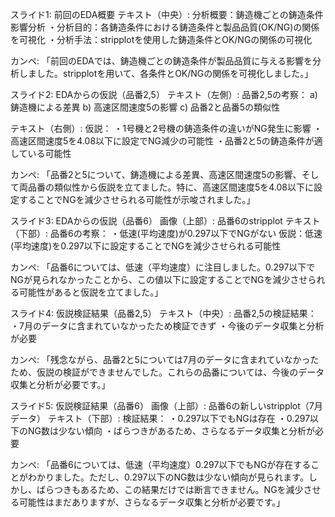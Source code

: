 スライド1: 前回のEDA概要
テキスト（中央）:
分析概要：鋳造機ごとの鋳造条件影響分析
・分析目的：各鋳造条件における鋳造条件と製品品質(OK/NG)の関係を可視化
・分析手法：stripplotを使用した鋳造条件とOK/NGの関係の可視化

カンペ: 「前回のEDAでは、鋳造機ごとの鋳造条件が製品品質に与える影響を分析しました。stripplotを用いて、各条件とOK/NGの関係を可視化しました。」

スライド2: EDAからの仮説（品番2,5）
テキスト（左側）:
品番2,5の考察：
a) 鋳造機による差異
b) 高速区間速度5の影響
c) 品番2と品番5の類似性

テキスト（右側）:
仮説：
・1号機と2号機の鋳造条件の違いがNG発生に影響
・高速区間速度5を4.08以下に設定でNG減少の可能性
・品番2と5の鋳造条件が適している可能性

カンペ: 「品番2と5について、鋳造機による差異、高速区間速度5の影響、そして両品番の類似性から仮説を立てました。特に、高速区間速度5を4.08以下に設定することでNGを減少させられる可能性が示唆されました。」

スライド3: EDAからの仮説（品番6）
画像（上部）: 品番6のstripplot
テキスト（下部）:
品番6の考察：
・低速(平均速度)が0.297以下でNGがない
仮説：低速(平均速度)を0.297以下に設定することでNGを減少させられる可能性

カンペ: 「品番6については、低速（平均速度）に注目しました。0.297以下でNGが見られなかったことから、この値以下に設定することでNGを減少させられる可能性があると仮説を立てました。」

スライド4: 仮説検証結果（品番2,5）
テキスト（中央）:
品番2,5の検証結果：
・7月のデータに含まれていなかったため検証できず
・今後のデータ収集と分析が必要

カンペ: 「残念ながら、品番2と5については7月のデータに含まれていなかったため、仮説の検証ができませんでした。これらの品番については、今後のデータ収集と分析が必要です。」

スライド5: 仮説検証結果（品番6）
画像（上部）: 品番6の新しいstripplot（7月データ）
テキスト（下部）:
検証結果：
・0.297以下でもNGは存在
・0.297以下のNG数は少ない傾向
・ばらつきがあるため、さらなるデータ収集と分析が必要

カンペ: 「品番6については、低速（平均速度）0.297以下でもNGが存在することがわかりました。ただし、0.297以下のNG数は少ない傾向が見られます。しかし、ばらつきもあるため、この結果だけでは断言できません。NGを減少させる可能性はまだありますが、さらなるデータ収集と分析が必要です。」
